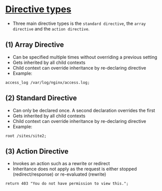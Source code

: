 # [Directive types](../Code/07%2BInheritince%2B%26%2BDirective%2BTypes.conf)

- Three main directive types is the `standard directive`, the `array directive` and the `action directive`.


## (1) Array Directive
- Can be specified multiple times without overriding a previous setting
- Gets inherited by all child contexts
- Child context can override inheritance by re-declaring directive
- Example:
```
access_log /var/log/nginx/access.log;
```

## (2) Standard Directive
- Can only be declared once. A second declaration overrides the first
- Gets inherited by all child contexts
- Child context can override inheritance by re-declaring directive
- Example:
```
root /sites/site2;
```

## (3) Action Directive
- Invokes an action such as a rewrite or redirect
- Inheritance does not apply as the request is either stopped (redirect/response) or re-evaluated (rewrite)
```
return 403 "You do not have permission to view this.";
```
